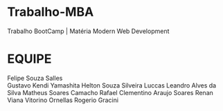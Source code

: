 # Trabalho-MBA
Trabalho BootCamp | Matéria Modern Web Development

# EQUIPE
Felipe Souza Salles<br>
Gustavo Kendi Yamashita
Helton Souza Silveira
Luccas Leandro Alves da Silva
Matheus Soares Camacho
Rafael Clementino Araujo Soares
Renan Viana Vitorino Ornellas
Rogerio Gracini
